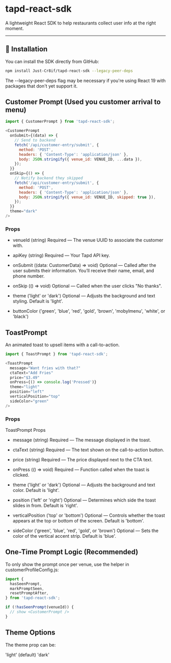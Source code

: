# tapd-react-sdk

A lightweight React SDK to help restaurants collect user info at the right moment.

---

## 🔧 Installation

You can install the SDK directly from GitHub:

```bash
npm install Just-Cr8if/tapd-react-sdk --legacy-peer-deps
```

The --legacy-peer-deps flag may be necessary if you're using React 19 with packages that don't yet support it.

## Customer Prompt (Used you customer arrival to menu)

```js
import { CustomerPrompt } from 'tapd-react-sdk';

<CustomerPrompt
  onSubmit={(data) => {
    // Send to backend
    fetch('/api/customer-entry/submit', {
      method: 'POST',
      headers: { 'Content-Type': 'application/json' },
      body: JSON.stringify({ venue_id: VENUE_ID, ...data }),
    });
  }}
  onSkip={() => {
    // Notify backend they skipped
    fetch('/api/customer-entry/submit', {
      method: 'POST',
      headers: { 'Content-Type': 'application/json' },
      body: JSON.stringify({ venue_id: VENUE_ID, skipped: true }),
    });
  }}
  theme="dark"
/>
```

### Props
- venueId (string)
Required — The venue UUID to associate the customer with.

- apiKey (string)
Required — Your Tapd API key.

- onSubmit ((data: CustomerData) => void)
Optional — Called after the user submits their information. You’ll receive their name, email, and phone number.
- onSkip (() => void)
Optional — Called when the user clicks "No thanks".

- theme ('light' or 'dark')
Optional — Adjusts the background and text styling. Default is 'light'.

- buttonColor ('green', 'blue', 'red', 'gold', 'brown', 'mobylmenu', 'white', or 'black')

## ToastPrompt
An animated toast to upsell items with a call-to-action.

```js
import { ToastPrompt } from 'tapd-react-sdk';

<ToastPrompt
  message="Want fries with that?"
  ctaText="Add Fries"
  price="$3.49"
  onPress={() => console.log('Pressed')}
  theme="light"
  position="left"
  verticalPosition="top"
  sideColor="green"
/>
```

### Props
ToastPrompt Props

- message (string)
Required — The message displayed in the toast.

- ctaText (string)
Required — The text shown on the call-to-action button.

- price (string)
Required — The price displayed next to the CTA text.

- onPress (() => void)
Required — Function called when the toast is clicked.

- theme ('light' or 'dark')
Optional — Adjusts the background and text color. Default is 'light'.

- position ('left' or 'right')
Optional — Determines which side the toast slides in from. Default is 'right'.

- verticalPosition ('top' or 'bottom')
Optional — Controls whether the toast appears at the top or bottom of the screen. Default is 'bottom'.

- sideColor ('green', 'blue', 'red', 'gold', or 'brown')
Optional — Sets the color of the vertical accent strip. Default is 'blue'.

## One-Time Prompt Logic (Recommended)
To only show the prompt once per venue, use the helper in customerProfileConfig.js:

```js
import {
  hasSeenPrompt,
  markPromptSeen,
  resetPromptAfter,
} from 'tapd-react-sdk';

if (!hasSeenPrompt(venueId)) {
  // show <CustomerPrompt />
}
```

## Theme Options
The theme prop can be:

'light' (default)
'dark'
